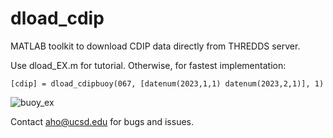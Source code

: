 # dload_cdip
MATLAB toolkit to download CDIP data directly from THREDDS server. 

Use dload_EX.m for tutorial. Otherwise, for fastest implementation:
```
[cdip] = dload_cdipbuoy(067, [datenum(2023,1,1) datenum(2023,2,1)], 1)
```
![buoy_ex](https://github.com/alliho/dload_cdip/assets/31483251/7f3aeff0-325d-490e-a1fe-8e82af3f7a66)


Contact aho@ucsd.edu for bugs and issues.

